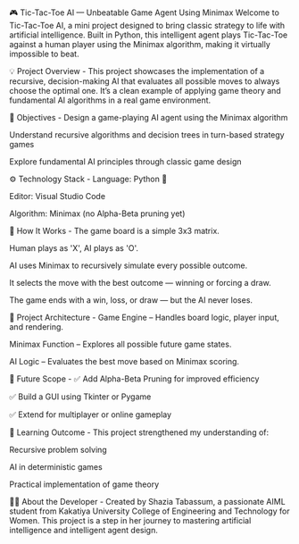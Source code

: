 🎮 Tic-Tac-Toe AI — Unbeatable Game Agent Using Minimax
Welcome to Tic-Tac-Toe AI, a mini project designed to bring classic strategy to life with artificial intelligence. Built in Python, this intelligent agent plays Tic-Tac-Toe against a human player using the Minimax algorithm, making it virtually impossible to beat.

💡 Project Overview - 
This project showcases the implementation of a recursive, decision-making AI that evaluates all possible moves to always choose the optimal one. It’s a clean example of applying game theory and fundamental AI algorithms in a real game environment.

🎯 Objectives - 
Design a game-playing AI agent using the Minimax algorithm

Understand recursive algorithms and decision trees in turn-based strategy games

Explore fundamental AI principles through classic game design

⚙️ Technology Stack - 
Language: Python 🐍

Editor: Visual Studio Code

Algorithm: Minimax (no Alpha-Beta pruning yet)

🧠 How It Works - 
The game board is a simple 3x3 matrix.

Human plays as 'X', AI plays as 'O'.

AI uses Minimax to recursively simulate every possible outcome.

It selects the move with the best outcome — winning or forcing a draw.

The game ends with a win, loss, or draw — but the AI never loses.

📐 Project Architecture - 
Game Engine – Handles board logic, player input, and rendering.

Minimax Function – Explores all possible future game states.

AI Logic – Evaluates the best move based on Minimax scoring.

🚀 Future Scope - 
✅ Add Alpha-Beta Pruning for improved efficiency

✅ Build a GUI using Tkinter or Pygame

✅ Extend for multiplayer or online gameplay

🧠 Learning Outcome - 
This project strengthened my understanding of:

Recursive problem solving

AI in deterministic games

Practical implementation of game theory

👩‍💻 About the Developer - 
Created by Shazia Tabassum, a passionate AIML student from Kakatiya University College of Engineering and Technology for Women. This project is a step in her journey to mastering artificial intelligence and intelligent agent design.

